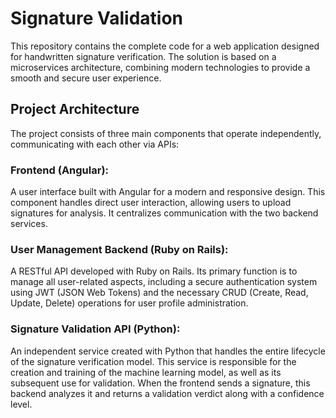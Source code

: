 # Signature Validation
This repository contains the complete code for a web application designed for handwritten signature verification. The solution is based on a microservices architecture, combining modern technologies to provide a smooth and secure user experience.

## Project Architecture
The project consists of three main components that operate independently, communicating with each other via APIs:

### Frontend (Angular):
A user interface built with Angular for a modern and responsive design. This component handles direct user interaction, allowing users to upload signatures for analysis. It centralizes communication with the two backend services.

### User Management Backend (Ruby on Rails):
A RESTful API developed with Ruby on Rails. Its primary function is to manage all user-related aspects, including a secure authentication system using JWT (JSON Web Tokens) and the necessary CRUD (Create, Read, Update, Delete) operations for user profile administration.

### Signature Validation API (Python):
An independent service created with Python that handles the entire lifecycle of the signature verification model. This service is responsible for the creation and training of the machine learning model, as well as its subsequent use for validation. When the frontend sends a signature, this backend analyzes it and returns a validation verdict along with a confidence level.